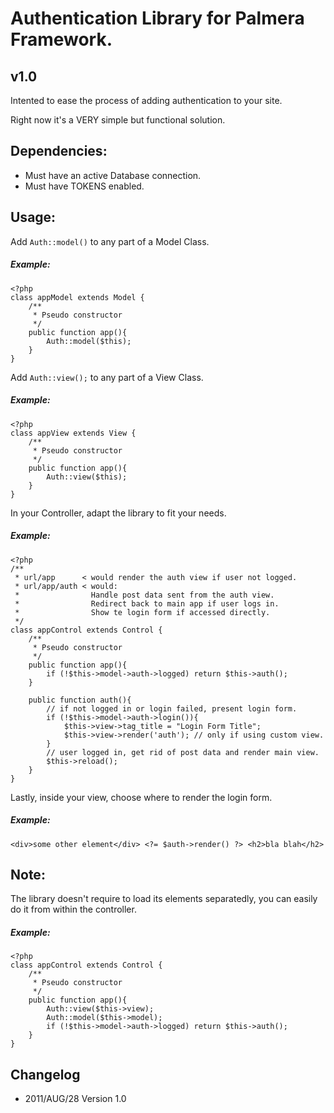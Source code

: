 # Authentication Library for Palmera Framework.
## v1.0

Intented to ease the process of adding authentication to your site.

Right now it's a VERY simple but functional solution.

## Dependencies:

- Must have an active Database connection.
- Must have TOKENS enabled.

## Usage:

Add `Auth::model()` to any part of a Model Class.
##### Example:

	<?php
	class appModel extends Model {
		/**
		 * Pseudo constructor
		 */
		public function app(){
			Auth::model($this);
		}
	}

Add `Auth::view();` to any part of a View Class.
##### Example:
	<?php
	class appView extends View {
		/**
		 * Pseudo constructor
		 */
		public function app(){
			Auth::view($this);
		}
	}

In your Controller, adapt the library to fit your needs.
##### Example:
	<?php
	/**
	 * url/app      < would render the auth view if user not logged.
	 * url/app/auth < would:
	 *                Handle post data sent from the auth view.
	 *                Redirect back to main app if user logs in.
	 *                Show te login form if accessed directly.
	 */
	class appControl extends Control {
		/**
		 * Pseudo constructor
		 */
		public function app(){
			if (!$this->model->auth->logged) return $this->auth();
		}

		public function auth(){
			// if not logged in or login failed, present login form.
			if (!$this->model->auth->login()){
				$this->view->tag_title = "Login Form Title";
				$this->view->render('auth'); // only if using custom view.
			}
			// user logged in, get rid of post data and render main view.
			$this->reload();
		}
	}

Lastly, inside your view, choose where to render the login form.
##### Example:
`
	<div>some other element</div>
	<?= $auth->render() ?>
	<h2>bla blah</h2>
`

## Note:

The library doesn't require to load its elements separatedly, you can easily do it 
from within the controller.
##### Example:
	<?php
	class appControl extends Control {
		/**
		 * Pseudo constructor
		 */
		public function app(){
			Auth::view($this->view);
			Auth::model($this->model);
			if (!$this->model->auth->logged) return $this->auth();
		}
	}

## Changelog

- 2011/AUG/28 Version 1.0